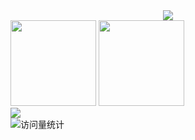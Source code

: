 <div align="center">
  
  <!-- dynamic typing effect 动态打字效果 -->
  <div>
    <a href="https://www.thomas-hub.com/">
      <img src="https://readme-typing-svg.demolab.com?font=Fira+Code&pause=1000&width=435&lines=console.log(%22Hello%2C%20World%22);TheCyberWeaver&center=true&size=27" />
    </a>
  </div>
</div>
<img height="137px" src="https://github-readme-stats-git-masterrstaa-rickstaa.vercel.app/api?username=TheCyberWeaver&hide_title=true&hide_border=true&show_icons=true&include_all_commits=true&line_height=21text_color=000&icon_color=000&bg_color=0,ea6161,ffc64d,fffc4d,52fa5a&theme=graywhite" />
<img height="137px" src="https://github-readme-stats-git-masterrstaa-rickstaa.vercel.app/api/top-langs/?username=TheCyberWeaver&hide_title=true&hide_border=true&layout=compact&langs_count=6&text_color=000&icon_color=fff&bg_color=0,52fa5a,4dfcff,c64dff&theme=graywhite" /><br>
<div><img src="https://github-profile-trophy.vercel.app/?username=TheCyberWeaver&theme=gruvbox&row=1&column=7&no-frame=true&no-bg=true" /><br/></div>
<!-- profile logo 个人资料徽标 -->
 <div>
   
   <!-- visitor statistics logo 访问量统计徽标 -->
   <img src="https://komarev.com/ghpvc/?username=TheCyberWeaver&label=Views&color=0e75b6&style=flat" alt="访问量统计" />
 </div>
<!--
**TheCyberWeaver/TheCyberWeaver** is a ✨ _special_ ✨ repository because its `README.md` (this file) appears on your GitHub profile.

Here are some ideas to get you started:

- 🔭 I’m currently working on ...
- 🌱 I’m currently learning ...
- 👯 I’m looking to collaborate on ...
- 🤔 I’m looking for help with ...
- 💬 Ask me about ...
- 📫 How to reach me: ...
- 😄 Pronouns: ...
- ⚡ Fun fact: ...
-->
